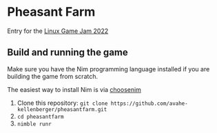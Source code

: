 # Pheasant Farm

Entry for the [Linux Game Jam 2022](https://itch.io/jam/linux-game-jam-2022)

## Build and running the game

Make sure you have the Nim programming language installed if you are building the game from scratch.

The easiest way to install Nim is via [choosenim](https://github.com/dom96/choosenim#choosenim)

1. Clone this repository: `git clone https://github.com/avahe-kellenberger/pheasantfarm.git`
2. `cd pheasantfarm`
3. `nimble runr`

